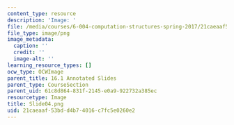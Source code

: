 ```yaml
---
content_type: resource
description: 'Image: '
file: /media/courses/6-004-computation-structures-spring-2017/21caeaaf53bdd4b74016c7fc5e0260e2_Slide04.png
file_type: image/png
image_metadata:
  caption: ''
  credit: ''
  image-alt: ''
learning_resource_types: []
ocw_type: OCWImage
parent_title: 16.1 Annotated Slides
parent_type: CourseSection
parent_uid: 61c8d864-831f-2145-e0a9-922732a385ec
resourcetype: Image
title: Slide04.png
uid: 21caeaaf-53bd-d4b7-4016-c7fc5e0260e2
---
```

